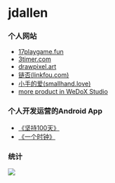 # jdallen
### 个人网站
- <a href="https://17playgame.fun" title="Play Free Online Games Without Downloads" rel="dofollow">17playgame.fun</a>
- <a href="https://3timer.com" title="Remote-controlled Countdown Timer" rel="dofollow">3timer.com</a>
- <a href="https://drawpixel.art" title="Remote-controlled Pixel Artboard" rel="dofollow">drawpixel.art</a>
- [链否(linkfou.com)](https://linkfou.com/index.html?target_user=8E69E7AF-0072-FB97-9582-80562EE07EA3-1733066798-14805)
- [小手的爱(smallhand.love)](https://smallhand.love)
- [more product in WeDoX Studio](https://bumingniao.com)


### 个人开发运营的Android App
- [《坚持100天》](https://bumingniao.com/plan/)
- [《一个时钟》](https://bumingniao.com/clock/)


### 统计
<img align="center" src="https://github-readme-stats.vercel.app/api?username=WeDoX"/>
